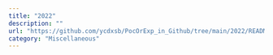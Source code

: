 ```yaml
---
title: "2022"
description: ""
url: "https://github.com/ycdxsb/PocOrExp_in_Github/tree/main/2022/README.md"
category: "Miscellaneous"
---
```

